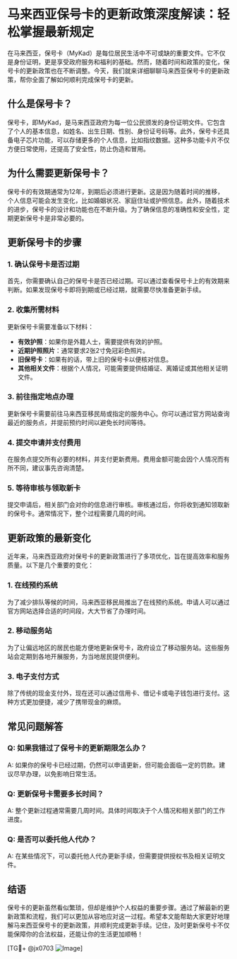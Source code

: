# 马来西亚保号卡的更新政策深度解读：轻松掌握最新规定

在马来西亚，保号卡（MyKad）是每位居民生活中不可或缺的重要文件。它不仅是身份证明，更是享受政府服务和福利的基础。然而，随着时间和政策的变化，保号卡的更新政策也在不断调整。今天，我们就来详细聊聊马来西亚保号卡的更新政策，帮你全面了解如何顺利完成保号卡的更新。

## 什么是保号卡？

保号卡，即MyKad，是马来西亚政府为每一位公民颁发的身份证明文件。它包含了个人的基本信息，如姓名、出生日期、性别、身份证号码等。此外，保号卡还具备电子芯片功能，可以存储更多的个人信息，比如指纹数据。这种多功能卡片不仅方便日常使用，还提高了安全性，防止伪造和冒用。

## 为什么需要更新保号卡？

保号卡的有效期通常为12年，到期后必须进行更新。这是因为随着时间的推移，个人信息可能会发生变化，比如婚姻状况、家庭住址或护照信息。此外，随着技术的进步，保号卡的设计和功能也在不断升级。为了确保信息的准确性和安全性，定期更新保号卡是非常必要的。

## 更新保号卡的步骤

### 1. 确认保号卡是否过期

首先，你需要确认自己的保号卡是否已经过期。可以通过查看保号卡上的有效期来判断。如果发现保号卡即将到期或已经过期，就需要尽快准备更新手续。

### 2. 收集所需材料

更新保号卡需要准备以下材料：

- **有效护照**：如果你是外籍人士，需要提供有效的护照。
- **近期护照照片**：通常要求2张2寸免冠彩色照片。
- **旧保号卡**：如果有的话，带上旧的保号卡以便核对信息。
- **其他相关文件**：根据个人情况，可能需要提供结婚证、离婚证或其他相关证明文件。

### 3. 前往指定地点办理

更新保号卡需要前往马来西亚移民局或指定的服务中心。你可以通过官方网站查询最近的服务点，并提前预约时间以避免长时间等待。

### 4. 提交申请并支付费用

在服务点提交所有必要的材料，并支付更新费用。费用金额可能会因个人情况而有所不同，建议事先咨询清楚。

### 5. 等待审核与领取新卡

提交申请后，相关部门会对你的信息进行审核。审核通过后，你将收到通知领取新的保号卡。通常情况下，整个过程需要几周的时间。

## 更新政策的最新变化

近年来，马来西亚政府对保号卡的更新政策进行了多项优化，旨在提高效率和服务质量。以下是几个重要的变化：

### 1. 在线预约系统

为了减少排队等候的时间，马来西亚移民局推出了在线预约系统。申请人可以通过官方网站选择合适的时间段，大大节省了办理时间。

### 2. 移动服务站

为了让偏远地区的居民也能方便地更新保号卡，政府设立了移动服务站。这些服务站会定期到各地开展服务，为当地居民提供便利。

### 3. 电子支付方式

除了传统的现金支付外，现在还可以通过信用卡、借记卡或电子钱包进行支付。这种方式更加便捷，减少了携带现金的麻烦。

## 常见问题解答

### Q: 如果我错过了保号卡的更新期限怎么办？

A: 如果你的保号卡已经过期，仍然可以申请更新，但可能会面临一定的罚款。建议尽早办理，以免影响日常生活。

### Q: 更新保号卡需要多长时间？

A: 整个更新过程通常需要几周时间。具体时间取决于个人情况和相关部门的工作进度。

### Q: 是否可以委托他人代办？

A: 在某些情况下，可以委托他人代办更新手续，但需要提供授权书及相关证明文件。

## 结语

保号卡的更新虽然看似繁琐，但却是维护个人权益的重要步骤。通过了解最新的更新政策和流程，我们可以更加从容地应对这一过程。希望本文能帮助大家更好地理解马来西亚保号卡的更新政策，并顺利完成更新手续。记住，及时更新保号卡不仅能保障你的合法权益，还能让你的生活更加顺畅！

[TG💪+ @jx0703 ![Image](https://github.com/user-attachments/assets/dbca1d08-cadb-493c-b0ec-ad6f7a83f270)]